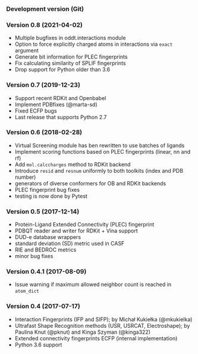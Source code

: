 ### Development version (Git)

### Version 0.8 (2021-04-02)
* Multiple bugfixes in oddt.interactions module
* Option to force explicitly charged atoms in interactions via `exact` argument
* Generate bit information for PLEC fingerprints
* Fix calculating similarity of SPLIF fingerprints
* Drop support for Python older than 3.6

### Version 0.7 (2019-12-23)
* Support recent RDKit and Openbabel
* Implement PDBfixes (@marta-sd)
* Fixed ECFP bugs
* Last release that supports Python 2.7 

### Version 0.6 (2018-02-28)
* Virtual Screening module has ben rewritten to use batches of ligands
* Implement scoring functions based on PLEC fingerprints (linear, nn and rf)
* Add `mol.calccharges` method to RDKit backend
* Introduce `resid` and `resnum` uniformly to both toolkits (index and PDB number)
* generators of diverse conformers for OB and RDKit backends
* PLEC fingerprint bug fixes
* testing is now done by Pytest


### Version 0.5 (2017-12-14)
* Protein-Ligand Extended Connectivity (PLEC) fingerprint
* PDBQT reader and writer for RDKit + Vina support
* DUD-e database wrappers
* standard deviation (SD) metric used in CASF
* RIE and BEDROC metrics
* minor bug fixes


### Version 0.4.1 (2017-08-09)
* Issue warning if maximum allowed neighbor count is reached in `atom_dict`


### Version 0.4 (2017-07-17)
* Interaction Fingerprints (IFP and SIFP);
    by Michał Kukiełka (@mkukielka)
* Ultrafast Shape Recognition methods (USR, USRCAT, Electroshape);
    by Paulina Knut (@pknut) and Kinga Szyman (@kinga322)
* Extended connectivity fingerprints ECFP (internal implementation)
* Python 3.6 support
